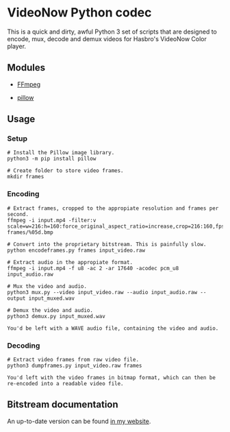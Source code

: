 
VideoNow Python codec
=====================

This is a quick and dirty, awful Python 3 set of scripts that are designed to encode, mux, decode
and demux videos for Hasbro's VideoNow Color player.

Modules
-------
- [FFmpeg](https://ffmpeg.org/)

- [pillow](https://python-pillow.org/)

Usage
-----

### Setup

```
# Install the Pillow image library.
python3 -m pip install pillow

# Create folder to store video frames.
mkdir frames
```

### Encoding

```
# Extract frames, cropped to the appropiate resolution and frames per second.
ffmpeg -i input.mp4 -filter:v scale=w=216:h=160:force_original_aspect_ratio=increase,crop=216:160,fps=18 frames/%05d.bmp

# Convert into the proprietary bitstream. This is painfully slow.
python encodeframes.py frames input_video.raw

# Extract audio in the appropiate format.
ffmpeg -i input.mp4 -f u8 -ac 2 -ar 17640 -acodec pcm_u8 input_audio.raw

# Mux the video and audio.
python3 mux.py --video input_video.raw --audio input_audio.raw --output input_muxed.wav

# Demux the video and audio.
python3 demux.py input_muxed.wav

You'd be left with a WAVE audio file, containing the video and audio.
```

### Decoding

```
# Extract video frames from raw video file.
python3 dumpframes.py input_video.raw frames

You'd left with the video frames in bitmap format, which can then be re-encoded into a readable video file.
```

Bitstream documentation
-----------------------

An up-to-date version can be found [in my website](https://orca.pet/videonow/).
